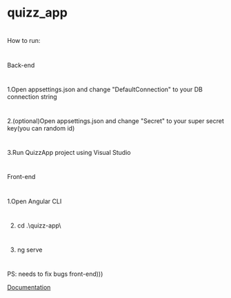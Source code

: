 # quizz_app

#
How to run:
#
Back-end
#
1.Open appsettings.json and change "DefaultConnection" to your DB connection string
#
2.(optional)Open appsettings.json and change "Secret" to your super secret key(you can random id)
#
3.Run QuizzApp project using Visual Studio
#
Front-end
#
1.Open Angular CLI 
#
2. cd .\quizz-app\
#
3. ng serve
#
PS: needs to fix bugs front-end)))

[Documentation](https://github.com/maxpopovych/quizz_app/tree/main/doc)
